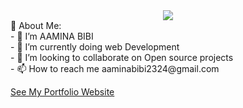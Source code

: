 
<div align="center" >  
 <img src="https://github.com/AAMINABIBI/AAMINABIBI/assets/97452800/37da75db-b31e-4cb7-ae3e-e9254a85ff57" />
</div>
💫
 About Me:
<br>- 👋  I’m AAMINA BIBI<br>- 🌱 I’m currently doing web Development<br>- 💞️ I’m looking to collaborate on Open source projects<br>- 📫 How to reach me aaminabibi2324@gmail.com


   




[See My Portfolio Website](https://aaminabibi.github.io/Portfolio/)
